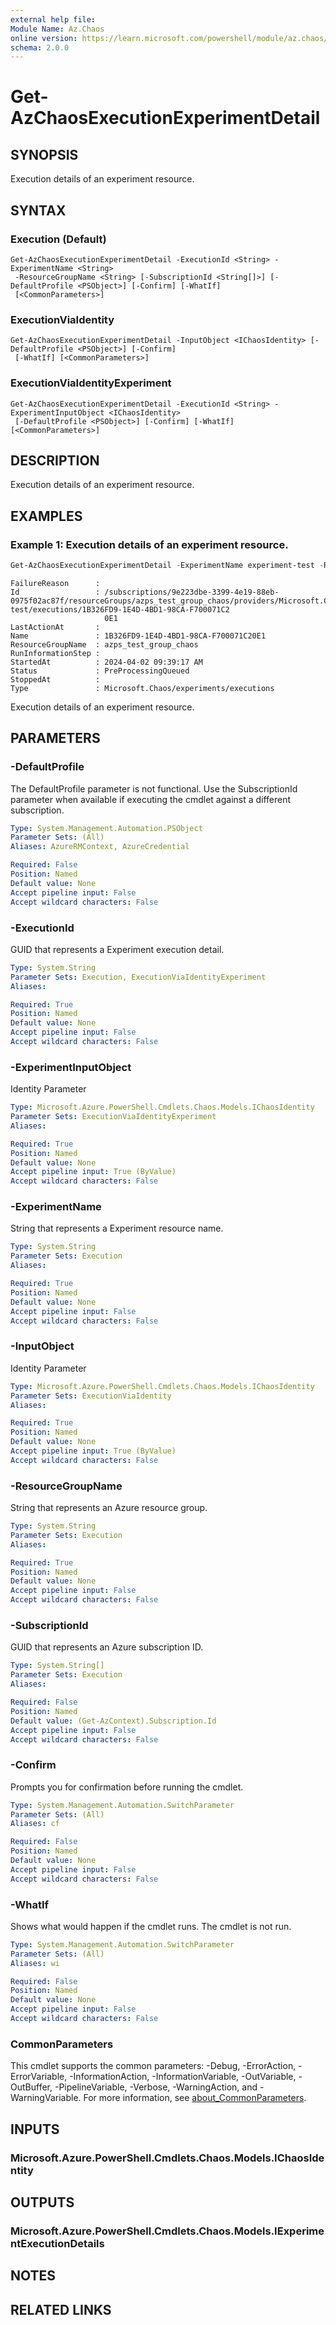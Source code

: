 ```yaml
---
external help file:
Module Name: Az.Chaos
online version: https://learn.microsoft.com/powershell/module/az.chaos/get-azchaosexecutionexperimentdetail
schema: 2.0.0
---
```


# Get-AzChaosExecutionExperimentDetail

## SYNOPSIS
Execution details of an experiment resource.

## SYNTAX

### Execution (Default)
```
Get-AzChaosExecutionExperimentDetail -ExecutionId <String> -ExperimentName <String>
 -ResourceGroupName <String> [-SubscriptionId <String[]>] [-DefaultProfile <PSObject>] [-Confirm] [-WhatIf]
 [<CommonParameters>]
```

### ExecutionViaIdentity
```
Get-AzChaosExecutionExperimentDetail -InputObject <IChaosIdentity> [-DefaultProfile <PSObject>] [-Confirm]
 [-WhatIf] [<CommonParameters>]
```

### ExecutionViaIdentityExperiment
```
Get-AzChaosExecutionExperimentDetail -ExecutionId <String> -ExperimentInputObject <IChaosIdentity>
 [-DefaultProfile <PSObject>] [-Confirm] [-WhatIf] [<CommonParameters>]
```

## DESCRIPTION
Execution details of an experiment resource.

## EXAMPLES

### Example 1: Execution details of an experiment resource.
```powershell
Get-AzChaosExecutionExperimentDetail -ExperimentName experiment-test -ResourceGroupName azps_test_group_chaos -ExecutionId 1B326FD9-1E4D-4BD1-98CA-F700071C20E1
```

```output
FailureReason      :
Id                 : /subscriptions/9e223dbe-3399-4e19-88eb-0975f02ac87f/resourceGroups/azps_test_group_chaos/providers/Microsoft.Chaos/experiments/experiment-test/executions/1B326FD9-1E4D-4BD1-98CA-F700071C2
                     0E1
LastActionAt       :
Name               : 1B326FD9-1E4D-4BD1-98CA-F700071C20E1
ResourceGroupName  : azps_test_group_chaos
RunInformationStep :
StartedAt          : 2024-04-02 09:39:17 AM
Status             : PreProcessingQueued
StoppedAt          :
Type               : Microsoft.Chaos/experiments/executions
```

Execution details of an experiment resource.

## PARAMETERS

### -DefaultProfile
The DefaultProfile parameter is not functional.
Use the SubscriptionId parameter when available if executing the cmdlet against a different subscription.

```yaml
Type: System.Management.Automation.PSObject
Parameter Sets: (All)
Aliases: AzureRMContext, AzureCredential

Required: False
Position: Named
Default value: None
Accept pipeline input: False
Accept wildcard characters: False
```

### -ExecutionId
GUID that represents a Experiment execution detail.

```yaml
Type: System.String
Parameter Sets: Execution, ExecutionViaIdentityExperiment
Aliases:

Required: True
Position: Named
Default value: None
Accept pipeline input: False
Accept wildcard characters: False
```

### -ExperimentInputObject
Identity Parameter

```yaml
Type: Microsoft.Azure.PowerShell.Cmdlets.Chaos.Models.IChaosIdentity
Parameter Sets: ExecutionViaIdentityExperiment
Aliases:

Required: True
Position: Named
Default value: None
Accept pipeline input: True (ByValue)
Accept wildcard characters: False
```

### -ExperimentName
String that represents a Experiment resource name.

```yaml
Type: System.String
Parameter Sets: Execution
Aliases:

Required: True
Position: Named
Default value: None
Accept pipeline input: False
Accept wildcard characters: False
```

### -InputObject
Identity Parameter

```yaml
Type: Microsoft.Azure.PowerShell.Cmdlets.Chaos.Models.IChaosIdentity
Parameter Sets: ExecutionViaIdentity
Aliases:

Required: True
Position: Named
Default value: None
Accept pipeline input: True (ByValue)
Accept wildcard characters: False
```

### -ResourceGroupName
String that represents an Azure resource group.

```yaml
Type: System.String
Parameter Sets: Execution
Aliases:

Required: True
Position: Named
Default value: None
Accept pipeline input: False
Accept wildcard characters: False
```

### -SubscriptionId
GUID that represents an Azure subscription ID.

```yaml
Type: System.String[]
Parameter Sets: Execution
Aliases:

Required: False
Position: Named
Default value: (Get-AzContext).Subscription.Id
Accept pipeline input: False
Accept wildcard characters: False
```

### -Confirm
Prompts you for confirmation before running the cmdlet.

```yaml
Type: System.Management.Automation.SwitchParameter
Parameter Sets: (All)
Aliases: cf

Required: False
Position: Named
Default value: None
Accept pipeline input: False
Accept wildcard characters: False
```

### -WhatIf
Shows what would happen if the cmdlet runs.
The cmdlet is not run.

```yaml
Type: System.Management.Automation.SwitchParameter
Parameter Sets: (All)
Aliases: wi

Required: False
Position: Named
Default value: None
Accept pipeline input: False
Accept wildcard characters: False
```

### CommonParameters
This cmdlet supports the common parameters: -Debug, -ErrorAction, -ErrorVariable, -InformationAction, -InformationVariable, -OutVariable, -OutBuffer, -PipelineVariable, -Verbose, -WarningAction, and -WarningVariable. For more information, see [about_CommonParameters](http://go.microsoft.com/fwlink/?LinkID=113216).

## INPUTS

### Microsoft.Azure.PowerShell.Cmdlets.Chaos.Models.IChaosIdentity

## OUTPUTS

### Microsoft.Azure.PowerShell.Cmdlets.Chaos.Models.IExperimentExecutionDetails

## NOTES

## RELATED LINKS

